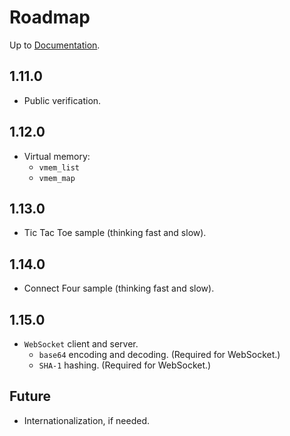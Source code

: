 # Roadmap

Up to [Documentation](README.md).

## 1.11.0
- Public verification.

## 1.12.0
- Virtual memory:
  - `vmem_list`
  - `vmem_map`

## 1.13.0
- Tic Tac Toe sample (thinking fast and slow).

## 1.14.0
- Connect Four sample (thinking fast and slow).

## 1.15.0
- `WebSocket` client and server.
  - `base64` encoding and decoding. (Required for WebSocket.)
  - `SHA-1` hashing. (Required for WebSocket.)

## Future
- Internationalization, if needed.
